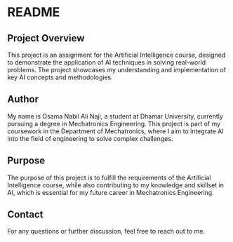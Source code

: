 # README

## Project Overview
This project is an assignment for the Artificial Intelligence course, designed to demonstrate the application of AI techniques in solving real-world problems. The project showcases my understanding and implementation of key AI concepts and methodologies.

## Author
My name is Osama Nabil Ali Naji, a student at Dhamar University, currently pursuing a degree in Mechatronics Engineering. This project is part of my coursework in the Department of Mechatronics, where I aim to integrate AI into the field of engineering to solve complex challenges.

## Purpose
The purpose of this project is to fulfill the requirements of the Artificial Intelligence course, while also contributing to my knowledge and skillset in AI, which is essential for my future career in Mechatronics Engineering.

## Contact
For any questions or further discussion, feel free to reach out to me.